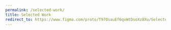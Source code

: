 ```yaml
---
permalink: /selected-work/
title: Selected Work
redirect_to: https://www.figma.com/proto/T97OsauEf6qvWtDsoXz8Xu/Selected-Work?page-id=0%3A1&node-id=11%3A91&viewport=1123%2C2623%2C0.5&scaling=contain&starting-point-node-id=11%3A91&show-proto-sidebar=0
---
```

